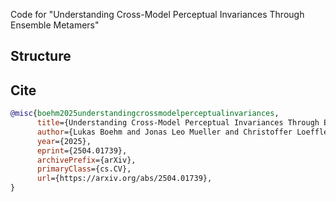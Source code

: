 Code for "Understanding Cross-Model Perceptual Invariances Through Ensemble Metamers"

## Structure

## Cite

```bibtex
@misc{boehm2025understandingcrossmodelperceptualinvariances,
      title={Understanding Cross-Model Perceptual Invariances Through Ensemble Metamers}, 
      author={Lukas Boehm and Jonas Leo Mueller and Christoffer Loeffler and Leo Schwinn and Bjoern Eskofier and Dario Zanca},
      year={2025},
      eprint={2504.01739},
      archivePrefix={arXiv},
      primaryClass={cs.CV},
      url={https://arxiv.org/abs/2504.01739}, 
}
```

